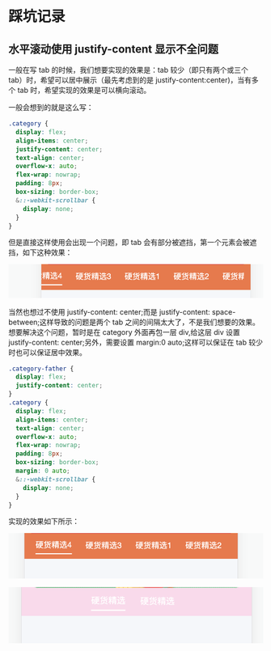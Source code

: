 # 踩坑记录

## 水平滚动使用 justify-content 显示不全问题

一般在写 tab 的时候，我们想要实现的效果是：tab 较少（即只有两个或三个 tab）时，希望可以居中展示（最先考虑到的是 justify-content:center)，当有多个 tab 时，希望实现的效果是可以横向滚动。

一般会想到的就是这么写：

```css
.category {
  display: flex;
  align-items: center;
  justify-content: center;
  text-align: center;
  overflow-x: auto;
  flex-wrap: nowrap;
  padding: 8px;
  box-sizing: border-box;
  &::-webkit-scrollbar {
    display: none;
  }
}
```

但是直接这样使用会出现一个问题，即 tab 会有部分被遮挡，第一个元素会被遮挡，如下这种效果：

![多个tab被遮挡](../images/pit1.jpg)

当然也想过不使用 justify-content: center;而是 justify-content: space-between;这样导致的问题是两个 tab 之间的间隔太大了，不是我们想要的效果。想要解决这个问题，暂时是在 category 外面再包一层 div,给这层 div 设置 justify-content: center;另外，需要设置 margin:0 auto;这样可以保证在 tab 较少时也可以保证居中效果。

```css
.category-father {
  display: flex;
  justify-content: center;
}
.category {
  display: flex;
  align-items: center;
  text-align: center;
  overflow-x: auto;
  flex-wrap: nowrap;
  padding: 8px;
  box-sizing: border-box;
  margin: 0 auto;
  &::-webkit-scrollbar {
    display: none;
  }
}
```

实现的效果如下所示：

![多个tab](../images/pit2.jpg)

![两个tab居中](../images/pit3.jpg)
